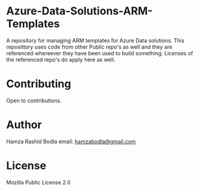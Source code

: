 # Azure-Data-Solutions-ARM-Templates
A repository for managing ARM templates for Azure Data solutions. This reposittory uses code from other Public repo's as well and they are referenced whereever they have been used to build something. Licenses of the referenced repo's do apply here as well.

# Contributing

Open to contributions.

# Author 
Hamza Rashid Bodla
email: hamzabodla@gmail.com

# License
 Mozilla Public License 2.0

